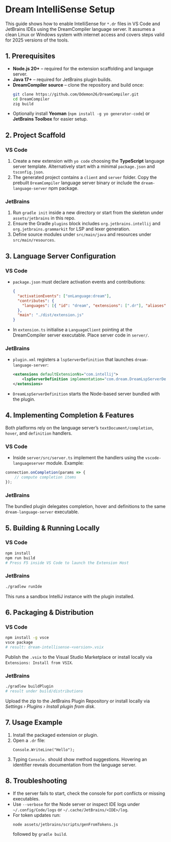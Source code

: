 # Dream IntelliSense Setup

This guide shows how to enable IntelliSense for `*.dr` files in VS Code and JetBrains IDEs using the DreamCompiler language server. It assumes a clean Linux or Windows system with internet access and covers steps valid for 2025 versions of the tools.

## 1. Prerequisites

* **Node.js 20+** – required for the extension scaffolding and language server.
* **Java 17+** – required for JetBrains plugin builds.
* **DreamCompiler source** – clone the repository and build once:
  ```bash
  git clone https://github.com/Ddemon26/DreamCompiler.git
  cd DreamCompiler
  zig build
  ```
* Optionally install **Yeoman** (`npm install -g yo generator-code`) or **JetBrains Toolbox** for easier setup.

## 2. Project Scaffold

### VS Code
1. Create a new extension with `yo code` choosing the **TypeScript** language server template. Alternatively start with a minimal `package.json` and `tsconfig.json`.
2. The generated project contains a `client` and `server` folder. Copy the prebuilt `DreamCompiler` language server binary or include the `dream-language-server` npm package.

### JetBrains
1. Run `gradle init` inside a new directory or start from the skeleton under `assets/jetbrains` in this repo.
2. Ensure the Gradle `plugins` block includes `org.jetbrains.intellij` and `org.jetbrains.grammarkit` for LSP and lexer generation.
3. Define source modules under `src/main/java` and resources under `src/main/resources`.

## 3. Language Server Configuration

### VS Code
* `package.json` must declare activation events and contributions:
  ```json
  {
    "activationEvents": ["onLanguage:dream"],
    "contributes": {
      "languages": [{ "id": "dream", "extensions": [".dr"], "aliases": ["Dream"] }]
    },
    "main": "./dist/extension.js"
  }
  ```
* In `extension.ts` initialise a `LanguageClient` pointing at the DreamCompiler server executable. Place server code in `server/`.

### JetBrains
* `plugin.xml` registers a `lspServerDefinition` that launches `dream-language-server`:
  ```xml
  <extensions defaultExtensionNs="com.intellij">
      <lspServerDefinition implementation="com.dream.DreamLspServerDefinition"/>
  </extensions>
  ```
* `DreamLspServerDefinition` starts the Node-based server bundled with the plugin.

## 4. Implementing Completion & Features

Both platforms rely on the language server’s `textDocument/completion`, `hover`, and `definition` handlers.

### VS Code
* Inside `server/src/server.ts` implement the handlers using the `vscode-languageserver` module. Example:
```ts
connection.onCompletion(params => {
    // compute completion items
});
```

### JetBrains
The bundled plugin delegates completion, hover and definitions to the same
`dream-language-server` executable.

## 5. Building & Running Locally

### VS Code
  ```bash
  npm install
  npm run build
  # Press F5 inside VS Code to launch the Extension Host
  ```

### JetBrains
  ```bash
  ./gradlew runIde
  ```
This runs a sandbox IntelliJ instance with the plugin installed.

## 6. Packaging & Distribution

### VS Code
  ```bash
  npm install -g vsce
  vsce package
  # result: dream-intellisense-<version>.vsix
  ```
Publish the `.vsix` to the Visual Studio Marketplace or install locally via `Extensions: Install from VSIX`.

### JetBrains
  ```bash
  ./gradlew buildPlugin
  # result under build/distributions
  ```
Upload the zip to the JetBrains Plugin Repository or install locally via *Settings › Plugins › Install plugin from disk*.

## 7. Usage Example

1. Install the packaged extension or plugin.
2. Open a `.dr` file:
   ```dr
   Console.WriteLine("Hello");
   ```
3. Typing `Console.` should show method suggestions. Hovering an identifier reveals documentation from the language server.

## 8. Troubleshooting

* If the server fails to start, check the console for port conflicts or missing executables.
* Use `--verbose` for the Node server or inspect IDE logs under `~/.config/Code/logs` or `~/.cache/JetBrains/<IDE>/log`.
* For token updates run:
  ```bash
  node assets/jetbrains/scripts/genFromTokens.js
  ```
  followed by `gradle build`.
